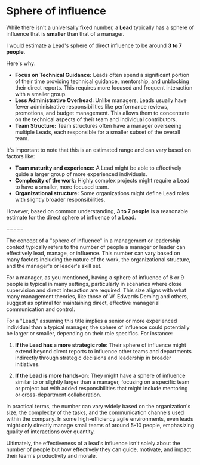 Sphere of influence
====================

While there isn't a universally fixed number, a **Lead** typically has a sphere of influence that is **smaller** than that of a manager.

I would estimate a Lead's sphere of direct influence to be around **3 to 7 people**.

Here's why:

*   **Focus on Technical Guidance:** Leads often spend a significant portion of their time providing technical guidance, mentorship, and unblocking their direct reports. This requires more focused and frequent interaction with a smaller group.
*   **Less Administrative Overhead:** Unlike managers, Leads usually have fewer administrative responsibilities like performance reviews, promotions, and budget management. This allows them to concentrate on the technical aspects of their team and individual contributors.
*   **Team Structure:** Team structures often have a manager overseeing multiple Leads, each responsible for a smaller subset of the overall team.

It's important to note that this is an estimated range and can vary based on factors like:

*   **Team maturity and experience:** A Lead might be able to effectively guide a larger group of more experienced individuals.
*   **Complexity of the work:** Highly complex projects might require a Lead to have a smaller, more focused team.
*   **Organizational structure:** Some organizations might define Lead roles with slightly broader responsibilities.

However, based on common understanding, **3 to 7 people** is a reasonable estimate for the direct sphere of influence of a Lead.


=====

The concept of a "sphere of influence" in a management or leadership context typically refers to the number of people a manager or leader can effectively lead, manage, or influence. This number can vary based on many factors including the nature of the work, the organizational structure, and the manager's or leader's skill set.

For a manager, as you mentioned, having a sphere of influence of 8 or 9 people is typical in many settings, particularly in scenarios where close supervision and direct interaction are required. This size aligns with what many management theories, like those of W. Edwards Deming and others, suggest as optimal for maintaining direct, effective managerial communication and control.

For a "Lead," assuming this title implies a senior or more experienced individual than a typical manager, the sphere of influence could potentially be larger or smaller, depending on their role specifics. For instance:

1.  **If the Lead has a more strategic role**: Their sphere of influence might extend beyond direct reports to influence other teams and departments indirectly through strategic decisions and leadership in broader initiatives.
    
2.  **If the Lead is more hands-on**: They might have a sphere of influence similar to or slightly larger than a manager, focusing on a specific team or project but with added responsibilities that might include mentoring or cross-department collaboration.
    

In practical terms, the number can vary widely based on the organization's size, the complexity of the tasks, and the communication channels used within the company. In some high-efficiency agile environments, even leads might only directly manage small teams of around 5-10 people, emphasizing quality of interactions over quantity.

Ultimately, the effectiveness of a lead's influence isn't solely about the number of people but how effectively they can guide, motivate, and impact their team's productivity and morale.
